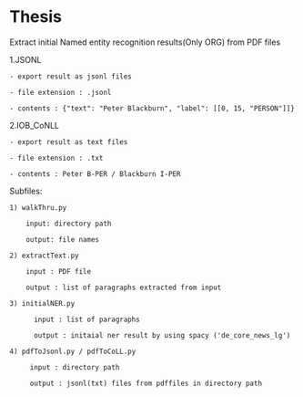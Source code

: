 # Thesis
Extract initial Named entity recognition results(Only ORG) from PDF files

1.JSONL

	- export result as jsonl files

	- file extension : .jsonl

	- contents : {"text": "Peter Blackburn", "label": [[0, 15, "PERSON"]]}


2.IOB_CoNLL

	- export result as text files
	
	- file extension : .txt
	
	- contents : Peter B-PER / Blackburn I-PER

Subfiles:

	1) walkThru.py

		input: directory path

		output: file names

	2) extractText.py

		input : PDF file

		output : list of paragraphs extracted from input

	3) initialNER.py

		  input : list of paragraphs

		  output : initaial ner result by using spacy ('de_core_news_lg')

	4) pdfToJsonl.py / pdfToCoLL.py

		 input : directory path

		 output : jsonl(txt) files from pdffiles in directory path
